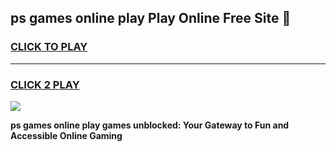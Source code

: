
## ps games online play Play Online Free Site 👋
<h3>
<a href="https://download.freeplayer.one?title=ps_games_online_play&ref=21F">CLICK TO PLAY</a></h3>
<hr>

<h3>
<a href="https://download.freeplayer.one?title=ps_games_online_play&ref=21F">CLICK 2 PLAY</a>
  
</h3>

<a href="https://download.freeplayer.one?title=ps_games_online_play&ref=21F"><img src="https://cdnb.artstation.com/p/assets/images/images/032/539/853/original/anto-thomas-button-gif.gif"></a>


**ps games online play games unblocked: Your Gateway to Fun and Accessible Online Gaming**
